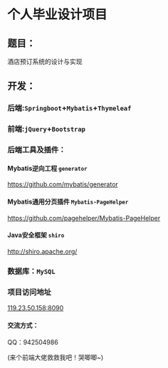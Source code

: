 # 个人毕业设计项目

## 题目：

酒店预订系统的设计与实现

## 开发：

### 后端:`Springboot`+`Mybatis`+`Thymeleaf`

### 前端:`jQuery`+`Bootstrap`

### 后端工具及插件：

#### Mybatis逆向工程 `generator`
https://github.com/mybatis/generator

#### Mybatis通用分页插件 `Mybatis-PageHelper`
https://github.com/pagehelper/Mybatis-PageHelper

#### Java安全框架 `shiro`
http://shiro.apache.org/
<br>

### 数据库：`MySQL`<br>

### 项目访问地址
[119.23.50.158:8090](http://119.23.50.158:8090) 

#### 交流方式：
QQ：942504986
<br>

(来个前端大佬救救我吧！哭唧唧~)

